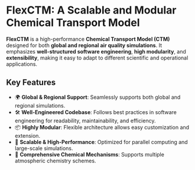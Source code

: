 # FlexCTM: A Scalable and Modular Chemical Transport Model  

**FlexCTM** is a high-performance **Chemical Transport Model (CTM)** designed for both **global and regional air quality simulations**. It emphasizes **well-structured software engineering**, **high modularity**, and **extensibility**, making it easy to adapt to different scientific and operational applications.  

## Key Features  
- 🌍 **Global & Regional Support**: Seamlessly supports both global and regional simulations.  
- 🛠 **Well-Engineered Codebase**: Follows best practices in software engineering for readability, maintainability, and efficiency.  
- 📦 **Highly Modular**: Flexible architecture allows easy customization and extension.  
- 🚀 **Scalable & High-Performance**: Optimized for parallel computing and large-scale simulations.  
- 🔬 **Comprehensive Chemical Mechanisms**: Supports multiple atmospheric chemistry schemes.  
